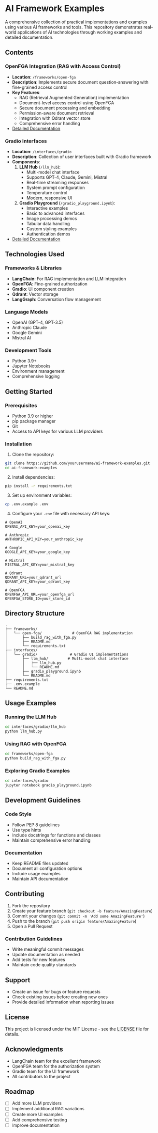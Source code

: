 # AI Framework Examples

A comprehensive collection of practical implementations and examples using various AI frameworks and tools. This repository demonstrates real-world applications of AI technologies through working examples and detailed documentation.

## Contents

### OpenFGA Integration (RAG with Access Control)
- **Location**: `/frameworks/open-fga`
- **Description**: Implements secure document question-answering with fine-grained access control
- **Key Features**:
  - RAG (Retrieval Augmented Generation) implementation
  - Document-level access control using OpenFGA
  - Secure document processing and embedding
  - Permission-aware document retrieval
  - Integration with Qdrant vector store
  - Comprehensive error handling
- [Detailed Documentation](frameworks/open-fga/README.md)

### Gradio Interfaces
- **Location**: `/interfaces/gradio`
- **Description**: Collection of user interfaces built with Gradio framework
- **Components**:
  1. **LLM Hub** (`/llm_hub`):
     - Multi-model chat interface
     - Supports GPT-4, Claude, Gemini, Mistral
     - Real-time streaming responses
     - System prompt configuration
     - Temperature control
     - Modern, responsive UI
  2. **Gradio Playground** (`/gradio_playground.ipynb`):
     - Interactive examples
     - Basic to advanced interfaces
     - Image processing demos
     - Tabular data handling
     - Custom styling examples
     - Authentication demos
- [Detailed Documentation](interfaces/gradio/README.md)

## Technologies Used

### Frameworks & Libraries
- **LangChain**: For RAG implementation and LLM integration
- **OpenFGA**: Fine-grained authorization
- **Gradio**: UI component creation
- **Qdrant**: Vector storage
- **LangGraph**: Conversation flow management

### Language Models
- OpenAI (GPT-4, GPT-3.5)
- Anthropic Claude
- Google Gemini
- Mistral AI

### Development Tools
- Python 3.9+
- Jupyter Notebooks
- Environment management
- Comprehensive logging

## Getting Started

### Prerequisites
- Python 3.9 or higher
- pip package manager
- Git
- Access to API keys for various LLM providers

### Installation

1. Clone the repository:
```bash
git clone https://github.com/yourusername/ai-framework-examples.git
cd ai-framework-examples
```

2. Install dependencies:
```bash
pip install -r requirements.txt
```

3. Set up environment variables:
```bash
cp .env.example .env
```

4. Configure your `.env` file with necessary API keys:
```env
# OpenAI
OPENAI_API_KEY=your_openai_key

# Anthropic
ANTHROPIC_API_KEY=your_anthropic_key

# Google
GOOGLE_API_KEY=your_google_key

# Mistral
MISTRAL_API_KEY=your_mistral_key

# Qdrant
QDRANT_URL=your_qdrant_url
QDRANT_API_KEY=your_qdrant_key

# OpenFGA
OPENFGA_API_URL=your_openfga_url
OPENFGA_STORE_ID=your_store_id
```

## Directory Structure

```
.
├── frameworks/
│   └── open-fga/              # OpenFGA RAG implementation
│       ├── build_rag_with_fga.py
│       ├── README.md
│       └── requirements.txt
├── interfaces/
│   └── gradio/               # Gradio UI implementations
│       ├── llm_hub/         # Multi-model chat interface
│       │   ├── llm_hub.py
│       │   └── README.md
│       ├── gradio_playground.ipynb
│       └── README.md
├── requirements.txt
├── .env.example
└── README.md
```

## Usage Examples

### Running the LLM Hub
```bash
cd interfaces/gradio/llm_hub
python llm_hub.py
```

### Using RAG with OpenFGA
```bash
cd frameworks/open-fga
python build_rag_with_fga.py
```

### Exploring Gradio Examples
```bash
cd interfaces/gradio
jupyter notebook gradio_playground.ipynb
```

## Development Guidelines

### Code Style
- Follow PEP 8 guidelines
- Use type hints
- Include docstrings for functions and classes
- Maintain comprehensive error handling

### Documentation
- Keep README files updated
- Document all configuration options
- Include usage examples
- Maintain API documentation

## Contributing

1. Fork the repository
2. Create your feature branch (`git checkout -b feature/AmazingFeature`)
3. Commit your changes (`git commit -m 'Add some AmazingFeature'`)
4. Push to the branch (`git push origin feature/AmazingFeature`)
5. Open a Pull Request

### Contribution Guidelines
- Write meaningful commit messages
- Update documentation as needed
- Add tests for new features
- Maintain code quality standards

## Support

- Create an issue for bugs or feature requests
- Check existing issues before creating new ones
- Provide detailed information when reporting issues

## License

This project is licensed under the MIT License - see the [LICENSE](LICENSE) file for details.

## Acknowledgments

- LangChain team for the excellent framework
- OpenFGA team for the authorization system
- Gradio team for the UI framework
- All contributors to the project

## Roadmap

- [ ] Add more LLM providers
- [ ] Implement additional RAG variations
- [ ] Create more UI examples
- [ ] Add comprehensive testing
- [ ] Improve documentation